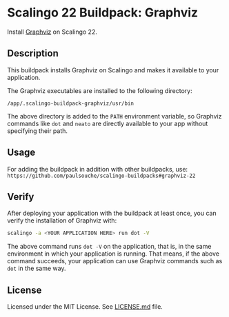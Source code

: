 # Scalingo 22 Buildpack: Graphviz

Install [Graphviz](http://www.graphviz.org/) on Scalingo 22.

## Description

This buildpack installs Graphviz on Scalingo and makes it available to your application.

The Graphviz executables are installed to the following directory:

```
/app/.scalingo-buildpack-graphviz/usr/bin
```

The above directory is added to the `PATH` environment variable, so Graphviz commands like `dot` and `neato` are directly available to your app without specifying their path.

## Usage

For adding the buildpack in addition with other buildpacks, use: `https://github.com/paulsouche/scalingo-buildpacks#graphviz-22`

## Verify

After deploying your application with the buildpack at least once, you can verify the installation of Graphviz with:

```bash
scalingo -a <YOUR APPLICATION HERE> run dot -V
```

The above command runs `dot -V` on the application, that is, in the same environment in which your application is running. That means, if the above command succeeds, your application can use Graphviz commands such as `dot` in the same way.

## License

Licensed under the MIT License. See [LICENSE.md](LICENSE.md) file.
